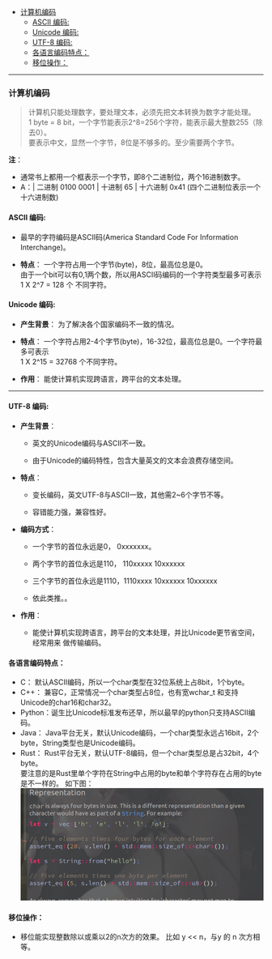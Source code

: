 
<!-- vim-markdown-toc GFM -->

- [计算机编码](#计算机编码)
  - [ASCII 编码:](#ascii-编码)
  - [Unicode 编码:](#unicode-编码)
  - [UTF-8 编码:](#utf-8-编码)
  - [各语言编码特点：](#各语言编码特点)
  - [移位操作：](#移位操作)

<!-- vim-markdown-toc -->

---


### 计算机编码


> 计算机只能处理数字，要处理文本，必须先把文本转换为数字才能处理。  
> 1 byte = 8 bit，一个字节能表示2^8=256个字符，能表示最大整数255（除去0）。  
  要表示中文，显然一个字节，8位是不够多的。至少需要两个字节。  

**注**：  
- 通常书上都用一个框表示一个字节，即8个二进制位，两个16进制数字。  
- A：| 二进制 0100 0001 | 十进制 65 | 十六进制 0x41 (四个二进制位表示一个十六进制数)  



#### ASCII 编码:  
  - 最早的字符编码是ASCII码(America Standard Code For Information Interchange)。  

  - **特点**：  一个字符占用一个字节(byte)，8位，最高位总是0。  
    由于一个bit可以有0,1两个数，所以用ASCII码编码的一个字符类型最多可表示1 X 2^7 = 128 个
    不同字符。  



#### Unicode 编码:  
  - **产生背景**： 为了解决各个国家编码不一致的情况。  

  - **特点**： 一个字符占用2-4个字节(byte)，16-32位，最高位总是0。一个字符最多可表示  
    1 X 2^15 = 32768 个不同字符。  

  - **作用**： 能使计算机实现跨语言，跨平台的文本处理。  

---


#### UTF-8 编码:  
- **产生背景**：  
  - 英文的Unicode编码与ASCII不一致。

  - 由于Unicode的编码特性，包含大量英文的文本会浪费存储空间。  

- **特点**：  
  - 变长编码，英文UTF-8与ASCII一致，其他需2~6个字节不等。

  - 容错能力强，兼容性好。

- **编码方式**：
  - 一个字节的首位永远是0，   0xxxxxxx。

  - 两个字节的首位永远是110， 110xxxxx 10xxxxxx

  - 三个字节的首位永远是1110，1110xxxx 10xxxxxx 10xxxxxx

  - 依此类推。。

- **作用**：  
  - 能使计算机实现跨语言，跨平台的文本处理，并比Unicode更节省空间，经常用来
    做传输编码。  



#### 各语言编码特点：
- C：     默认ASCII编码，所以一个char类型在32位系统上占8bit，1个byte。  
- C++：   兼容C，正常情况一个char类型占8位，也有宽wchar_t 和支持Unicode的char16和char32。  
- Python：诞生比Unicode标准发布还早，所以最早的python只支持ASCII编码。  
- Java：  Java平台无关，默认Unicode编码，一个char类型永远占16bit，2个byte，String类型也是Unicode编码。  
- Rust：  Rust平台无关，默认UTF-8编码，但一个char类型总是占32bit，4个byte。  
          要注意的是Rust里单个字符在String中占用的byte和单个字符存在占用的byte是不一样的。
          如下图：<img src="../resources/rust-char-and-String.png">

#### 移位操作：
- 移位能实现整数除以或乘以2的n次方的效果。
  比如 y << n，与y 的 n 次方相等。
